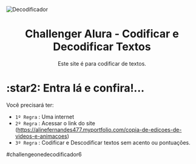 ![Decodificador]()
<h1 align= center> Challenger Alura - Codificar e Decodificar Textos </h1>
<p align= center> Este site é para codificar de textos.</p>
<h1>:star2: Entra lá e confira!... </h1>
<p>Você precisará ter:</p>

- `1º Regra` : Uma internet
- `2º Regra` : Acessar o link do site (https://alinefernandes477.myportfolio.com/copia-de-edicoes-de-videos-e-animacoes)
- `3º Regra` : Codificar e Descodificar textos sem acento ou pontuações.

#challengeonedecodificador6
